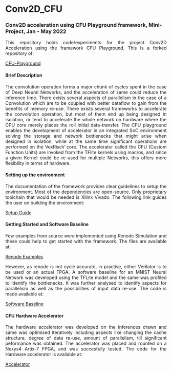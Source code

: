 # Conv2D_CFU

### Conv2D acceleration using CFU Playground framework, Mini-Project, Jan - May 2022

<p align = "justify">  This repository holds code/experiments for the project Conv2D Acceleration using the framework CFU Playground. This is a forked repository of: </p>

[CFU-Playground](https://github.com/google/CFU-Playground)

#### Brief Description

<p align = "justify"> 
The convolution operation forms a major chunk of cycles spent in the case of Deep Neural Networks, and the acceleration of same could reduce the inference time. There exists 
several aspects of parallelism in the case of a Convolution which are to be coupled with better dataflow to gain from the benefits of memory re-use. There exists several 
frameworks to accelerate the convolution operation, but most of them end up being designed in isolation, or tend to accelerate the whole network on hardware
where the CPU core merely places the roll initial data-transfer. The CFU playground enables the development of accelerator in an integrated SoC environment solving
the storage and network bottlenecks that might arise when designed in isolation, while at the same time significant operations are performed on the VexRiscV core. 
The accelerator called the CFU (Custom Function Units) are invoked from the TFlite kernels using macros, and since a given Kernel could be re-used for 
multiple Networks, this offers more flexibility in terms of hardware. </p>

#### Setting up the environment 

<p align = "justify"> The documentation of the framework provides clear guidelines to setup the environment. Most of the dependencies are open-source. Only proprietary toolchain that would be needed is Xilinx Vivado. The following link guides the user on building the environment: </p>

[Setup Guide](https://cfu-playground.readthedocs.io/en/latest/setup-guide.html)

#### Getting Started and Software Baseline

<p align = "justify"> Few examples from source were implemented using Renode Simulation and these could help to get started with the framework. The files are available at: </p>

[Renode Examples](./proj/example_renode)

<p align = "justify"> However, as renode is not cycle 
accurate, in practise, either Verilator is to be used or an actual FPGA.  A software baseline for an MNIST Neural Network was developed using the TFLite model and the same was profiled to identify the bottlenecks. It was further
analysed to identify aspects for parallelism as well as the possibilities of input data re-use. The code is made available at: </p>

[Software Baseline](./proj/baseline) 

#### CFU Hardware Accelerator 

<p align = "justify"> The hardware accelerator was developed on the inferences drawn and same was optimised 
iteratively including aspects like changing the cache structure, degree of data re-use, amount of parallelism, till significant peformance was obtained. The accelerator was placed and 
rounted on a Nexys4 Artix-7 FPGA, and was succesfully tested. The code for the Hardware accelerator is available at: 

[Accelerator](./proj/accel) </p>





